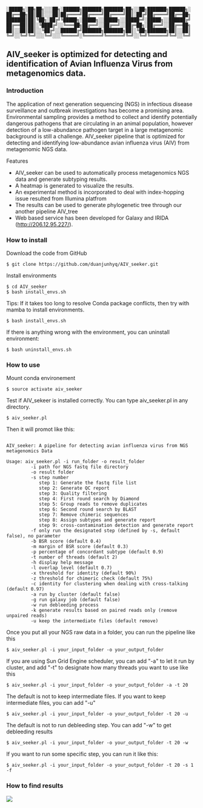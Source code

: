 ```
░█████╗░██╗██╗░░░██╗░██████╗███████╗███████╗██╗░░██╗███████╗██████╗░
██╔══██╗██║██║░░░██║██╔════╝██╔════╝██╔════╝██║░██╔╝██╔════╝██╔══██╗
███████║██║╚██╗░██╔╝╚█████╗░█████╗░░█████╗░░█████═╝░█████╗░░██████╔╝
██╔══██║██║░╚████╔╝░░╚═══██╗██╔══╝░░██╔══╝░░██╔═██╗░██╔══╝░░██╔══██╗
██║░░██║██║░░╚██╔╝░░██████╔╝███████╗███████╗██║░╚██╗███████╗██║░░██║
╚═╝░░╚═╝╚═╝░░░╚═╝░░░╚═════╝░╚══════╝╚══════╝╚═╝░░╚═╝╚══════╝╚═╝░░╚═╝ 
```
## AIV_seeker is optimized for detecting and identification of Avian Influenza Virus from metagenomics data.

### Introduction

The application of next generation sequencing (NGS) in infectious disease surveillance and outbreak investigations has become a promising area. Environmental sampling provides a method to collect and identify potentially dangerous pathogens that are circulating in an animal population, however detection of a low-abundance pathogen target in a large metagenomic background is still a challenge. AIV_seeker pipeline that is optimized for detecting and identifying low-abundance avian influenza virus (AIV) from metagenomic NGS data. 

Features
*  AIV_seeker can be used to automatically process metagenomics NGS data and generate subtyping results.
*  A heatmap is generated to visualize the results.
*  An experimental method is incorporated to deal with index-hopping issue resulted from Illumina platfrom
*  The results can be used to generate phylogenetic tree through our another pipeline AIV_tree
*  Web based service has been developed for Galaxy and IRIDA (http://206.12.95.227/). 


### How to install


Download the code from GitHub

```
$ git clone https://github.com/duanjunhyq/AIV_seeker.git
```

Install environments 

```
$ cd AIV_seeker
$ bash install_envs.sh
```

Tips: If it takes too long to resolve Conda package conflicts, then try with mamba to install environments.

```
$ bash install_envs.sh
```

If there is anything wrong with the environment, you can uninstall environment:

```
$ bash uninstall_envs.sh
```

### How to use

Mount conda environement

```
$ source activate aiv_seeker
```

Test if AIV_sekeer is installed correctly. You can type aiv_seeker.pl in any directory.

```
$ aiv_seeker.pl
```

Then it will promot like this:

```

AIV_seeker: A pipeline for detecting avian influenza virus from NGS metagenomics Data

Usage: aiv_seeker.pl -i run_folder -o result_folder
         -i path for NGS fastq file directory
         -o result folder
         -s step number
            step 1: Generate the fastq file list
            step 2: Generate QC report
            step 3: Quality filtering
            step 4: First round search by Diamond
            step 5: Group reads to remove duplicates
            step 6: Second round search by BLAST
            step 7: Remove chimeric sequences
            step 8: Assign subtypes and generate report
            step 9: cross-contamination detection and generate report
         -f only run the designated step (defined by -s, default false), no parameter
         -b BSR score (default 0.4)
         -m margin of BSR score (default 0.3)
         -p percentage of concordant subtype (default 0.9)
         -t number of threads (default 2)
         -h display help message
         -l overlap level (default 0.7)
         -x threshold for identity (default 90%)
         -z threshold for chimeric check (default 75%)
         -c identity for clustering when dealing with cross-talking (default 0.97)
         -a run by cluster (default false)
         -g run galaxy job (default false)
         -w run debleeding process
         -k generate results based on paired reads only (remove unpaired reads)
         -u keep the intermediate files (default remove)

```


Once you put all your NGS raw data in a folder, you can run the pipeline like this

```
$ aiv_seeker.pl -i your_input_folder -o your_output_folder
```

If you are using Sun Grid Engine scheduler, you can add "-a" to let it run by cluster, and add "-t" to designate how many threads you want to use like this

```
$ aiv_seeker.pl -i your_input_folder -o your_output_folder -a -t 20
```

The default is not to keep intermediate files. If you want to keep intermediate files, you can add "-u"

```
$ aiv_seeker.pl -i your_input_folder -o your_output_folder -t 20 -u
```

The default is not to run debleeding step. You can add "-w" to get debleeding results

```
$ aiv_seeker.pl -i your_input_folder -o your_output_folder -t 20 -w
```

If you want to run some specific step, you can run it like this:

```
$ aiv_seeker.pl -i your_input_folder -o your_output_folder -t 20 -s 1 -f
```


### How to find results


<img src="https://github.com/duanjunhyq/AIV_seeker/blob/master/img/subtype.jpg">
